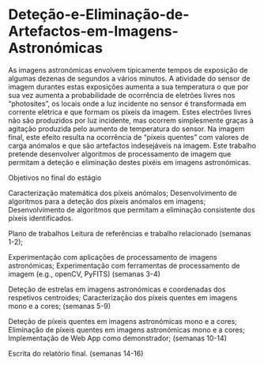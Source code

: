 # Deteção-e-Eliminação-de-Artefactos-em-Imagens-Astronómicas

As imagens astronómicas envolvem tipicamente tempos de exposição de algumas dezenas de segundos a vários minutos. A atividade do sensor de imagem durantes estas exposições aumenta a sua temperatura o que por sua vez aumenta a probabilidade de ocorrência de eletrões livres nos “photosites”, os locais onde a luz incidente no sensor é transformada em corrente elétrica e que formam os píxeis da imagem. Estes electrões livres não são produzidos por luz incidente, mas ocorrem simplesmente graças à agitação produzida pelo aumento de temperatura do sensor. Na imagem final, este efeito resulta na ocorrência de “píxeis quentes” com valores de carga anómalos e que são artefactos indesejáveis na imagem.
Este trabalho pretende desenvolver algoritmos de processamento de imagem que permitam a deteção e eliminação destes pixéis em imagens astronómicas.

Objetivos no final do estágio

Caracterização matemática dos píxeis anómalos;
Desenvolvimento de algoritmos para a deteção dos píxeis anómalos em imagens;
Desenvolvimento de algoritmos que permitam a eliminação consistente dos píxeis identificados.

Plano de trabalhos
Leitura de referências e trabalho relacionado
(semanas 1-2);

Experimentação com aplicações de processamento de imagens astronómicas;
Experimentação com ferramentas de processamento de imagem (e.g., openCV, PyFITS)
(semanas 3-4)

Deteção de estrelas em imagens astronómicas e coordenadas dos respetivos centroides;
Caracterização dos píxeis quentes em imagens mono e a cores;
(semanas 5-9)

Deteção de píxeis quentes em imagens astronómicas mono e a cores;
Eliminação de píxeis quentes em imagens astronómicas mono e a cores;
Implementação de Web App como demonstrador;
(semanas 10-14)

Escrita do relatório final.
(semanas 14-16)
